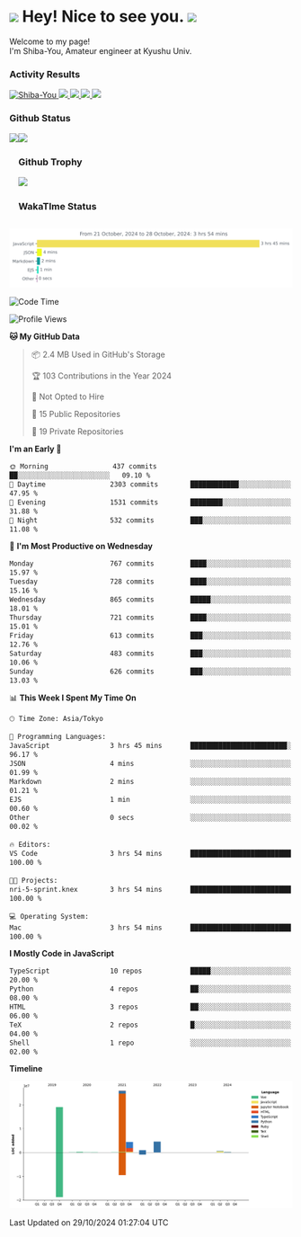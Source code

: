 <h1>
  <img src="https://emojis.slackmojis.com/emojis/images/1531849430/4246/blob-sunglasses.gif?1531849430" width="30"/> 
  Hey! Nice to see you.
  <img src="https://emojis.slackmojis.com/emojis/images/1531849430/4246/blob-sunglasses.gif?1531849430" width="30"/> 
</h1>
<p>
  Welcome to my page! <br />
  I'm Shiba-You, Amateur engineer at Kyushu Univ.
</p>


<h3>
  Activity Results
</h3>
<p align="left"> 
  <!--   GitHub  -->
  <a href="https://github.com/Shiba-You/Shiba-You/">
    <img src="https://komarev.com/ghpvc/?username=Shiba-You" alt="Shiba-You" />
  </a>
  <a href="https://github.com/Shiba-You">
    <img height="20" src="https://img.shields.io/github/followers/Shiba-You?label=follow&logo=github&style=flat" />
  </a>
  
  <!-- Qiita -->
  <a href="http://qiita.com/Shiba-You">
    <img height="20" src="https://qiita-badge.apiapi.app/s/Shiba-You/posts.svg" />
  </a>
  <a href="http://qiita.com/Shiba-You">
    <img height="20" src="https://qiita-badge.apiapi.app/s/Shiba-You/contributions.svg" />
  </a>
  <a href="http://qiita.com/Shiba-You">
    <img height="20" src="https://qiita-badge.apiapi.app/s/Shiba-You/followers.svg" />
  </a>
</p>


<h3>
  Github Status
</h3>
<div>
  <img height="170" align="left" src="https://github-readme-stats.vercel.app/api?username=Shiba-You&theme=tokyonight" />
  <img height="170" src="https://github-readme-stats.vercel.app/api/top-langs/?username=Shiba-You&theme=tokyonight&layout=compact" />
</div>

<h3>
  Github Trophy
</h3>
<div>
  <img width="800" src="https://github-profile-trophy.vercel.app/?username=Shiba-You&theme=tokyonight" />
</div>


<h3>
  WakaTIme Status
</h3>
<img src="https://github.com/Shiba-You/Shiba-You/blob/main/images/stat.svg" alt="Shiba-You WakaTime Activity"/>

<!--START_SECTION:waka-->
![Code Time](http://img.shields.io/badge/Code%20Time-929%20hrs%2021%20mins-blue)

![Profile Views](http://img.shields.io/badge/Profile%20Views-0-blue)

**🐱 My GitHub Data** 

> 📦 2.4 MB Used in GitHub's Storage 
 > 
> 🏆 103 Contributions in the Year 2024
 > 
> 🚫 Not Opted to Hire
 > 
> 📜 15 Public Repositories 
 > 
> 🔑 19 Private Repositories 
 > 
**I'm an Early 🐤** 

```text
🌞 Morning                437 commits         ██░░░░░░░░░░░░░░░░░░░░░░░   09.10 % 
🌆 Daytime                2303 commits        ████████████░░░░░░░░░░░░░   47.95 % 
🌃 Evening                1531 commits        ████████░░░░░░░░░░░░░░░░░   31.88 % 
🌙 Night                  532 commits         ███░░░░░░░░░░░░░░░░░░░░░░   11.08 % 
```
📅 **I'm Most Productive on Wednesday** 

```text
Monday                   767 commits         ████░░░░░░░░░░░░░░░░░░░░░   15.97 % 
Tuesday                  728 commits         ████░░░░░░░░░░░░░░░░░░░░░   15.16 % 
Wednesday                865 commits         █████░░░░░░░░░░░░░░░░░░░░   18.01 % 
Thursday                 721 commits         ████░░░░░░░░░░░░░░░░░░░░░   15.01 % 
Friday                   613 commits         ███░░░░░░░░░░░░░░░░░░░░░░   12.76 % 
Saturday                 483 commits         ███░░░░░░░░░░░░░░░░░░░░░░   10.06 % 
Sunday                   626 commits         ███░░░░░░░░░░░░░░░░░░░░░░   13.03 % 
```


📊 **This Week I Spent My Time On** 

```text
🕑︎ Time Zone: Asia/Tokyo

💬 Programming Languages: 
JavaScript               3 hrs 45 mins       ████████████████████████░   96.17 % 
JSON                     4 mins              ░░░░░░░░░░░░░░░░░░░░░░░░░   01.99 % 
Markdown                 2 mins              ░░░░░░░░░░░░░░░░░░░░░░░░░   01.21 % 
EJS                      1 min               ░░░░░░░░░░░░░░░░░░░░░░░░░   00.60 % 
Other                    0 secs              ░░░░░░░░░░░░░░░░░░░░░░░░░   00.02 % 

🔥 Editors: 
VS Code                  3 hrs 54 mins       █████████████████████████   100.00 % 

🐱‍💻 Projects: 
nri-5-sprint.knex        3 hrs 54 mins       █████████████████████████   100.00 % 

💻 Operating System: 
Mac                      3 hrs 54 mins       █████████████████████████   100.00 % 
```

**I Mostly Code in JavaScript** 

```text
TypeScript               10 repos            █████░░░░░░░░░░░░░░░░░░░░   20.00 % 
Python                   4 repos             ██░░░░░░░░░░░░░░░░░░░░░░░   08.00 % 
HTML                     3 repos             ██░░░░░░░░░░░░░░░░░░░░░░░   06.00 % 
TeX                      2 repos             █░░░░░░░░░░░░░░░░░░░░░░░░   04.00 % 
Shell                    1 repo              ░░░░░░░░░░░░░░░░░░░░░░░░░   02.00 % 
```



**Timeline**

![Lines of Code chart](https://raw.githubusercontent.com/Shiba-You/Shiba-You/main/assets/bar_graph.png)


 Last Updated on 29/10/2024 01:27:04 UTC
<!--END_SECTION:waka-->
